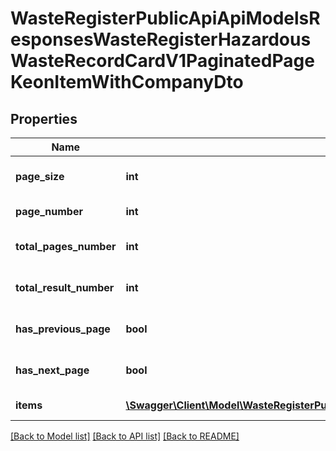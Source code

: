 # WasteRegisterPublicApiApiModelsResponsesWasteRegisterHazardousWasteRecordCardV1PaginatedPageKeonItemWithCompanyDto

## Properties
Name | Type | Description | Notes
------------ | ------------- | ------------- | -------------
**page_size** | **int** | Liczba wyników na stronie | [optional] 
**page_number** | **int** | Numer strony | [optional] 
**total_pages_number** | **int** | Liczba wszystkich stron | [optional] 
**total_result_number** | **int** | Liczba wszystkich wyników | [optional] 
**has_previous_page** | **bool** | Ma poprzednią stronę | [optional] 
**has_next_page** | **bool** | Ma następną stronę | [optional] 
**items** | [**\Swagger\Client\Model\WasteRegisterPublicApiApiModelsResponsesWasteRegisterHazardousWasteRecordCardV1KeonItemWithCompanyDto[]**](WasteRegisterPublicApiApiModelsResponsesWasteRegisterHazardousWasteRecordCardV1KeonItemWithCompanyDto.md) | Lista wyników | [optional] 

[[Back to Model list]](../README.md#documentation-for-models) [[Back to API list]](../README.md#documentation-for-api-endpoints) [[Back to README]](../README.md)


